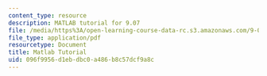 ```yaml
---
content_type: resource
description: MATLAB tutorial for 9.07
file: /media/https%3A/open-learning-course-data-rc.s3.amazonaws.com/9-07-statistics-for-brain-and-cognitive-science-fall-2016/096f9956d1ebdbc0a486b8c57dcf9a8c_MIT9_07F16_matlab_tutorial.pdf
file_type: application/pdf
resourcetype: Document
title: Matlab Tutorial
uid: 096f9956-d1eb-dbc0-a486-b8c57dcf9a8c
---
```

